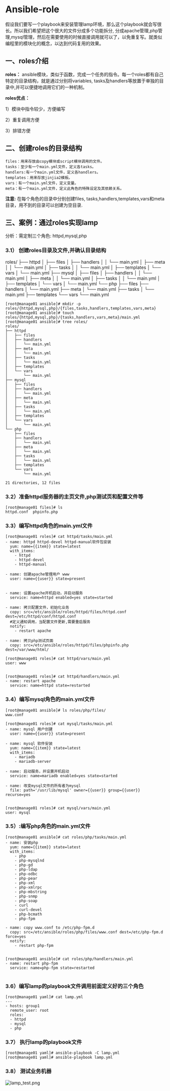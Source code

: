 # Ansible-role

假设我们要写一个playbook来安装管理lamp环境，那么这个playbook就会写很长。所以我们希望把这个很大的文件分成多个功能拆分, 分成apache管理,php管理,mysql管理，然后在需要使用的时候直接调用就可以了，以免重复写。就类似编程里的模块化的概念，以达到代码复用的效果。

## 一、roles介绍

**roles：**  ansible模块，类似于函数，完成一个任务的指令。每一个roles都有自己特定的目录结构，就是通过分别将variables, tasks及handlers等放置于单独的目录中,并可以便捷地调用它们的一种机制。

**roles优点：**

1）模块中指令较少，方便编写

2）重复调用方便

3）排错方便

## 二、创建roles的目录结构

```
files：用来存放由copy模块或script模块调用的文件。
tasks：至少有一个main.yml文件，定义各tasks。
handlers:有一个main.yml文件，定义各handlers。
templates：用来存放jinjia2模板。
vars：有一个main.yml文件，定义变量。
meta：有一个main.yml文件，定义此角色的特殊设定及其依赖关系。
```

**注意:**  在每个角色的目录中分别创建files, tasks,handlers,templates,vars和meta目录，用不到的目录可以创建为空目录.

## 三、案例：通过roles实现lamp

分析：需定制三个角色: httpd,mysql,php

### 3.1） 创建roles目录及文件,并确认目录结构

roles/
├── httpd
│ ├── files
│ ├── handlers
│ │ └── main.yml
│ ├── meta
│ │ └── main.yml
│ ├── tasks
│ │ └── main.yml
│ ├── templates
│ └── vars
│ └── main.yml
├── mysql
│ ├── files
│ ├── handlers
│ │ └── main.yml
│ ├── meta
│ │ └── main.yml
│ ├── tasks
│ │ └── main.yml
│ ├── templates
│ └── vars
│ └── main.yml
└── php
├── files
├── handlers
│ └── main.yml
├── meta
│ └── main.yml
├── tasks
│ └── main.yml
├── templates
└── vars
└── main.yml

```
[root@manage01 ansible]# mkdir -p roles/{httpd,mysql,php}/{files,tasks,handlers,templates,vars,meta}
[root@manage01 ansible]# touch roles/{httpd,mysql,php}/{tasks,handlers,vars,meta}/main.yml
[root@manage01 ansible]# tree roles/
roles/
├── httpd
│   ├── files
│   ├── handlers
│   │   └── main.yml
│   ├── meta
│   │   └── main.yml
│   ├── tasks
│   │   └── main.yml
│   ├── templates
│   └── vars
│       └── main.yml
├── mysql
│   ├── files
│   ├── handlers
│   │   └── main.yml
│   ├── meta
│   │   └── main.yml
│   ├── tasks
│   │   └── main.yml
│   ├── templates
│   └── vars
│       └── main.yml
└── php
    ├── files
    ├── handlers
    │   └── main.yml
    ├── meta
    │   └── main.yml
    ├── tasks
    │   └── main.yml
    ├── templates
    └── vars
        └── main.yml

21 directories, 12 files
```

### 3.2）准备httpd服务器的主页文件,php测试页和配置文件等

```
[root@manage01 files]# ls
httpd.conf  phpinfo.php
```

### 3.3）编写httpd角色的main.yml文件

```
[root@manage01 roles]# cat httpd/tasks/main.yml 
- name: httpd httpd-devel httpd-manual软件包安装
  yum: name={{item}} state=latest
  with_items:
    - httpd
    - httpd-devel
    - httpd-manual

- name: 创建apache管理用户 www
  user: name={{user}} state=present


- name: 设置apache开机启动，并启动服务
  service: name=httpd enabled=yes state=started

- name: 拷贝配置文件，初始化业务
  copy: src=/etc/ansible/roles/httpd/files/httpd.conf dest=/etc/httpd/conf/httpd.conf
  #定义通知调用，当配置文件更新,需要重启服务
  notify: 
    - restart apache

- name: 拷贝php测试页面
  copy: src=/etc/ansible/roles/httpd/files/phpinfo.php dest=/var/www/html/

[root@manage01 roles]# cat httpd/vars/main.yml
user: www


[root@manage01 roles]# cat httpd/handlers/main.yml 
- name: restart apache
  service: name=httpd state=restarted
```

### 3.4）编写mysql角色的main.yml文件

```
[root@manage01 ansible]# ls roles/php/files/
www.conf

[root@manage01 roles]# cat mysql/tasks/main.yml 
- name: mysql 用户创建
  user: name={{user}} state=present

- name: mysql 软件安装
  yum: name={{item}} state=latest
  with_items:
    - mariadb
    - mariadb-server

- name: 启动服务，并设置开机启动
  service: name=mariadb enabled=yes state=started

- name: 改变mysql文件的所有者为mysql
  file: path='/usr/lib/mysql' owner={{user}} group={{user}} recurse=yes


[root@manage01 roles]# cat mysql/vars/main.yml 
user: mysql
```

### 3.5）:编写php角色的main.yml文件

```
[root@manage01 ansible]# cat roles/php/tasks/main.yml 
- name: 安装php
  yum: name={{item}} state=latest
  with_items:
    - php
    - php-mysqlnd
    - php-gd
    - php-ldap
    - php-odbc
    - php-pear
    - php-xml
    - php-xmlrpc
    - php-mbstring
    - php-snmp
    - php-soap
    - curl
    - curl-devel 
    - php-bcmath
    - php-fpm

- name: copy www.conf to /etc/php-fpm.d
  copy: src=/etc/ansible/roles/php/files/www.conf dest=/etc/php-fpm.d force=yes
  notify:
    - restart php-fpm


[root@manage01 ansible]# cat roles/php/handlers/main.yml 
- name: restart php-fpm
  service: name=php-fpm state=restarted
    
```

### 3.6）编写lamp的playbook文件调用前面定义好的三个角色

```
[root@manage01 yaml]# cat lamp.yml 
---
- hosts: group1
  remote_user: root
  roles:
  - httpd
  - mysql
  - php
```

### 3.7） 执行lamp的playbook文件

```
[root@manage01 yaml]# ansible-playbook -C lamp.yml
[root@manage01 yaml]# ansible-playbook lamp.yml
```

### 3.8） 测试业务机器

![lamp_test.png](https://www.zutuanxue.com:8000/static/media/images/2020/10/6/1601969569380.png)
